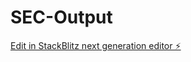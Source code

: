 # SEC-Output

[Edit in StackBlitz next generation editor ⚡️](https://stackblitz.com/~/github.com/AlexLea2603/SEC-Output)